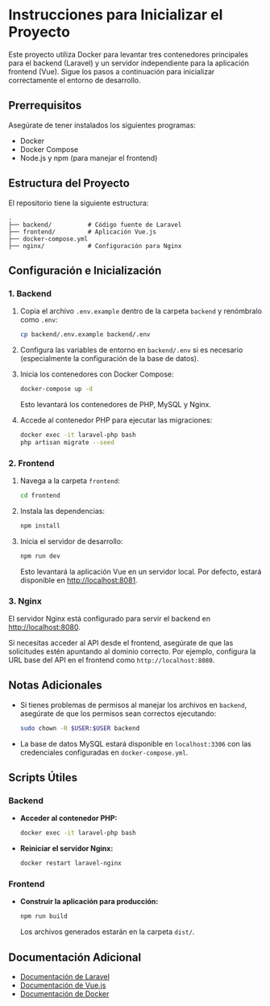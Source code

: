 # Instrucciones para Inicializar el Proyecto

Este proyecto utiliza Docker para levantar tres contenedores principales para el backend (Laravel) y un servidor independiente para la aplicación frontend (Vue). Sigue los pasos a continuación para inicializar correctamente el entorno de desarrollo.

## Prerrequisitos

Asegúrate de tener instalados los siguientes programas:

* Docker
* Docker Compose
* Node.js y npm (para manejar el frontend)

## Estructura del Proyecto

El repositorio tiene la siguiente estructura:

```
.
├── backend/          # Código fuente de Laravel
├── frontend/         # Aplicación Vue.js
├── docker-compose.yml
├── nginx/            # Configuración para Nginx
```

## Configuración e Inicialización

### 1. Backend

1. Copia el archivo `.env.example` dentro de la carpeta `backend` y renómbralo como `.env`:

   ```bash
   cp backend/.env.example backend/.env
   ```
2. Configura las variables de entorno en `backend/.env` si es necesario (especialmente la configuración de la base de datos).
3. Inicia los contenedores con Docker Compose:

   ```bash
   docker-compose up -d
   ```

   Esto levantará los contenedores de PHP, MySQL y Nginx.
4. Accede al contenedor PHP para ejecutar las migraciones:

   ```bash
   docker exec -it laravel-php bash
   php artisan migrate --seed
   ```

### 2. Frontend

1. Navega a la carpeta `frontend`:

   ```bash
   cd frontend
   ```
2. Instala las dependencias:

   ```bash
   npm install
   ```
3. Inicia el servidor de desarrollo:

   ```bash
   npm run dev
   ```

   Esto levantará la aplicación Vue en un servidor local. Por defecto, estará disponible en [http://localhost:8081](http://localhost:8081).

### 3. Nginx

El servidor Nginx está configurado para servir el backend en [http://localhost:8080](http://localhost:8080).

Si necesitas acceder al API desde el frontend, asegúrate de que las solicitudes estén apuntando al dominio correcto. Por ejemplo, configura la URL base del API en el frontend como `http://localhost:8080`.

## Notas Adicionales

* Si tienes problemas de permisos al manejar los archivos en `backend`, asegúrate de que los permisos sean correctos ejecutando:

  ```bash
  sudo chown -R $USER:$USER backend
  ```
* La base de datos MySQL estará disponible en `localhost:3306` con las credenciales configuradas en `docker-compose.yml`.

## Scripts Útiles

### Backend

* **Acceder al contenedor PHP:**

  ```bash
  docker exec -it laravel-php bash
  ```

* **Reiniciar el servidor Nginx:**

  ```bash
  docker restart laravel-nginx
  ```

### Frontend

* **Construir la aplicación para producción:**

  ```bash
  npm run build
  ```

  Los archivos generados estarán en la carpeta `dist/`.

## Documentación Adicional

* [Documentación de Laravel](https://laravel.com/docs)
* [Documentación de Vue.js](https://vuejs.org/guide/introduction.html)
* [Documentación de Docker](https://docs.docker.com/)
